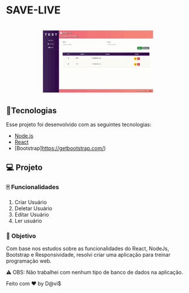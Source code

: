 # SAVE-LIVE

<h1 align="center">
  <img  src="https://github.com/Spinnafre/myCrud/blob/master/anigif.gif" alt="gif do app" width=60% height=60%>
</h1>



## :card_index:Tecnologias

Esse projeto foi desenvolvido com as seguintes tecnologias:

- [Node.js](https://nodejs.org/en/)
- [React](https://reactjs.org)
- [Bootstrap]https://getbootstrap.com/)

## 💻 Projeto
### :mahjong: Funcionalidades

1. Criar Usuário 
2. Deletar Usuário
3. Editar Usuário
4. Ler usuário


### :dart: Objetivo
Com base nos estudos sobre as funcionalidades do React, NodeJs, Bootstrap e Responsividade, resolvi criar uma aplicação para treinar programação web. 

:warning: OBS: Não trabalhei com nenhum tipo de banco de dados na aplicação.




Feito com ♥ by D@vi$

